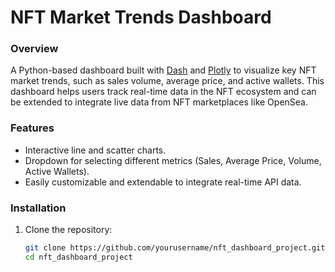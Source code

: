 # **NFT Market Trends Dashboard**

### **Overview**
A Python-based dashboard built with [Dash](https://dash.plotly.com/) and [Plotly](https://plotly.com/) to visualize key NFT market trends, such as sales volume, average price, and active wallets. This dashboard helps users track real-time data in the NFT ecosystem and can be extended to integrate live data from NFT marketplaces like OpenSea.

### **Features**
- Interactive line and scatter charts.
- Dropdown for selecting different metrics (Sales, Average Price, Volume, Active Wallets).
- Easily customizable and extendable to integrate real-time API data.

### **Installation**
1. Clone the repository:
   ```bash
   git clone https://github.com/yourusername/nft_dashboard_project.git
   cd nft_dashboard_project
